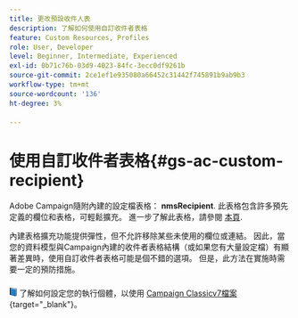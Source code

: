 ```yaml
---
title: 更改預設收件人表
description: 了解如何使用自訂收件者表格
feature: Custom Resources, Profiles
role: User, Developer
level: Beginner, Intermediate, Experienced
exl-id: 0b71c76b-03d9-4023-84fc-3ecc0df9261b
source-git-commit: 2ce1ef1e935080a66452c31442f745891b9ab9b3
workflow-type: tm+mt
source-wordcount: '136'
ht-degree: 3%

---
```


# 使用自訂收件者表格{#gs-ac-custom-recipient}

Adobe Campaign隨附內建的設定檔表格： **nmsRecipient**. 此表格包含許多預先定義的欄位和表格，可輕鬆擴充。 進一步了解此表格，請參閱 [本頁](datamodel.md#ootb-profiles).

內建表格擴充功能提供彈性，但不允許移除某些未使用的欄位或連結。 因此，當您的資料模型與Campaign內建的收件者表格結構（或如果您有大量設定檔）有顯著差異時，使用自訂收件者表格可能是個不錯的選項。  但是，此方法在實施時需要一定的預防措施。

![](../assets/do-not-localize/book.png) 了解如何設定您的執行個體，以使用 [Campaign Classicv7檔案](https://experienceleague.adobe.com/docs/campaign-classic/using/configuring-campaign-classic/use-a-custom-recipient-table/about-custom-recipient-table.html){target=&quot;_blank&quot;}。